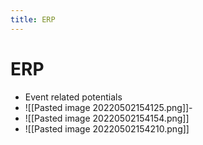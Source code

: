 ```yaml
---
title: ERP
---
```


# ERP
- Event related potentials
- ![[Pasted image 20220502154125.png]]- 
- ![[Pasted image 20220502154154.png]]
- ![[Pasted image 20220502154210.png]]














